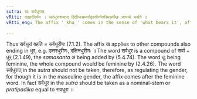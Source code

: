 ```yaml
---
sutra: खः सर्वधुरात्
vRtti: तद्वहतीत्येव । सर्वधुराशब्दाद् द्वितीयासमर्थाद्वहतीत्येतस्मिन्नर्थेखः प्रत्ययो भवति ॥
vRtti_eng: The affix '_kha_' comes in the sense of 'what bears it', after the word '_sarva_-_dhura_', being in accusative construction.

---
```

Thus सर्वधुरां वहति = सर्वधुरीणः (7.1.2). The affix ख applies to other compounds also ending in धुर, e.g. उत्तरधुरीणः, दक्षिनधुरीणः ॥ The word सर्वधुर is a compound of सर्वा + धुर् (2.1.49), the _samasanta_ अ being added by (5.4.74). The word धूः being feminine, the whole compound would be feminine by (2.4.26). The word सर्वधुरात् in the _sutra_ should not be taken, therefore, as regulating the gender, for though it is in the masculine gender, the affix comes after the feminine word. In fact सर्वधुर in the _sutra_ should be taken as a nominal-stem or _pratipadika_ equal to सवधुरा ॥